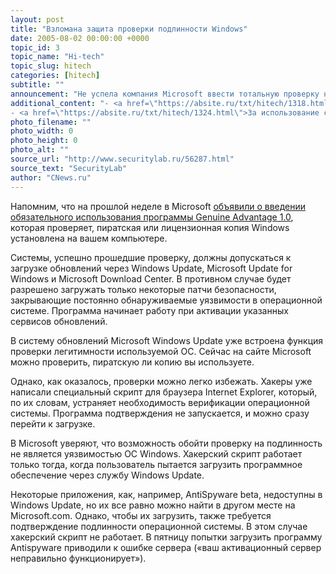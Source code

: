 ```yaml
---
layout: post
title: "Взломана защита проверки подлинности Windows"
date: 2005-08-02 00:00:00 +0000
topic_id: 3
topic_name: "Hi-tech"
topic_slug: hitech
categories: [hitech]
subtitle: ""
announcement: "Не успела компания Microsoft ввести тотальную проверку на подлинность операционных систем, как хакеры нашли способ обойти ее. Теперь для загрузки обновления для ОС Windows совершенно не обязательно доказывать, что на вашем компьютере установлена лицензионная копия ОС."
additional_content: "- <a href=\"https://absite.ru/txt/hitech/1318.html\">Microsoft вводит обязательную проверку Windows</a>
- <a href=\"https://absite.ru/txt/hitech/1324.html\">За использование смайликов придется платить Microsoft</a>"
photo_filename: ""
photo_width: 0
photo_height: 0
photo_alt: ""
source_url: "http://www.securitylab.ru/56287.html"
source_text: "SecurityLab"
author: "CNews.ru"
---
```

Напомним, что на прошлой неделе в Microsoft <a href="https://absite.ru/txt/hitech/1318.html">объявили о введении обязательного использования программы Genuine Advantage 1.0</a>, которая проверяет, пиратская или лицензионная копия Windows установлена на вашем компьютере.

Системы, успешно прошедшие проверку, должны допускаться к загрузке обновлений через Windows Update, Microsoft Update for Windows и Microsoft Download Center. В противном случае будет разрешено загружать только некоторые патчи безопасности, закрывающие постоянно обнаруживаемые уязвимости в операционной системе. Программа начинает работу при активации указанных сервисов обновлений.

В систему обновлений Microsoft Windows Update уже встроена функция проверки легитимности используемой ОС. Сейчас на сайте Microsoft можно проверить, пиратскую ли копию вы используете.

Однако, как оказалось, проверки можно легко избежать. Хакеры уже написали специальный скрипт для браузера Internet Explorer, который, по их словам, устраняет необходимость верификации операционной системы. Программа подтверждения не запускается, и можно сразу перейти к загрузке.

В Microsoft уверяют, что возможность обойти проверку на подлинность не является уязвимостью ОС Windows. Хакерский скрипт работает только тогда, когда пользователь пытается загрузить программное обеспечение через службу Windows Update.

Некоторые приложения, как, например, AntiSpyware beta, недоступны в Windows Update, но их все равно можно найти в другом месте на Microsoft.com. Однако, чтобы их загрузить, также требуется подтверждение подлинности операционной системы. В этом случае хакерский скрипт не работает. В пятницу попытки загрузить программу Antispyware приводили к ошибке сервера («ваш активационный сервер неправильно функционирует»).
